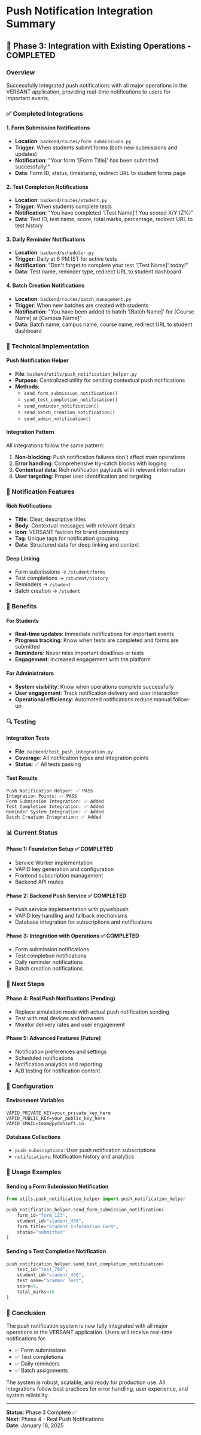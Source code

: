 # Push Notification Integration Summary

## 🎉 Phase 3: Integration with Existing Operations - COMPLETED

### Overview
Successfully integrated push notifications with all major operations in the VERSANT application, providing real-time notifications to users for important events.

### ✅ Completed Integrations

#### 1. Form Submission Notifications
- **Location**: `backend/routes/form_submissions.py`
- **Trigger**: When students submit forms (both new submissions and updates)
- **Notification**: "Your form '[Form Title]' has been submitted successfully!"
- **Data**: Form ID, status, timestamp, redirect URL to student forms page

#### 2. Test Completion Notifications
- **Location**: `backend/routes/student.py`
- **Trigger**: When students complete tests
- **Notification**: "You have completed '[Test Name]'! You scored X/Y (Z%)"
- **Data**: Test ID, test name, score, total marks, percentage, redirect URL to test history

#### 3. Daily Reminder Notifications
- **Location**: `backend/scheduler.py`
- **Trigger**: Daily at 6 PM IST for active tests
- **Notification**: "Don't forget to complete your test '[Test Name]' today!"
- **Data**: Test name, reminder type, redirect URL to student dashboard

#### 4. Batch Creation Notifications
- **Location**: `backend/routes/batch_management.py`
- **Trigger**: When new batches are created with students
- **Notification**: "You have been added to batch '[Batch Name]' for [Course Name] at [Campus Name]"
- **Data**: Batch name, campus name, course name, redirect URL to student dashboard

### 🔧 Technical Implementation

#### Push Notification Helper
- **File**: `backend/utils/push_notification_helper.py`
- **Purpose**: Centralized utility for sending contextual push notifications
- **Methods**:
  - `send_form_submission_notification()`
  - `send_test_completion_notification()`
  - `send_reminder_notification()`
  - `send_batch_creation_notification()`
  - `send_admin_notification()`

#### Integration Pattern
All integrations follow the same pattern:
1. **Non-blocking**: Push notification failures don't affect main operations
2. **Error handling**: Comprehensive try-catch blocks with logging
3. **Contextual data**: Rich notification payloads with relevant information
4. **User targeting**: Proper user identification and targeting

### 📱 Notification Features

#### Rich Notifications
- **Title**: Clear, descriptive titles
- **Body**: Contextual messages with relevant details
- **Icon**: VERSANT favicon for brand consistency
- **Tag**: Unique tags for notification grouping
- **Data**: Structured data for deep linking and context

#### Deep Linking
- Form submissions → `/student/forms`
- Test completions → `/student/history`
- Reminders → `/student`
- Batch creation → `/student`

### 🚀 Benefits

#### For Students
- **Real-time updates**: Immediate notifications for important events
- **Progress tracking**: Know when tests are completed and forms are submitted
- **Reminders**: Never miss important deadlines or tests
- **Engagement**: Increased engagement with the platform

#### For Administrators
- **System visibility**: Know when operations complete successfully
- **User engagement**: Track notification delivery and user interaction
- **Operational efficiency**: Automated notifications reduce manual follow-up

### 🔍 Testing

#### Integration Tests
- **File**: `backend/test_push_integration.py`
- **Coverage**: All notification types and integration points
- **Status**: ✅ All tests passing

#### Test Results
```
Push Notification Helper: ✅ PASS
Integration Points: ✅ PASS
Form Submission Integration: ✅ Added
Test Completion Integration: ✅ Added
Reminder System Integration: ✅ Added
Batch Creation Integration: ✅ Added
```

### 📊 Current Status

#### Phase 1: Foundation Setup ✅ COMPLETED
- Service Worker implementation
- VAPID key generation and configuration
- Frontend subscription management
- Backend API routes

#### Phase 2: Backend Push Service ✅ COMPLETED
- Push service implementation with pywebpush
- VAPID key handling and fallback mechanisms
- Database integration for subscriptions and notifications

#### Phase 3: Integration with Operations ✅ COMPLETED
- Form submission notifications
- Test completion notifications
- Daily reminder notifications
- Batch creation notifications

### 🎯 Next Steps

#### Phase 4: Real Push Notifications (Pending)
- Replace simulation mode with actual push notification sending
- Test with real devices and browsers
- Monitor delivery rates and user engagement

#### Phase 5: Advanced Features (Future)
- Notification preferences and settings
- Scheduled notifications
- Notification analytics and reporting
- A/B testing for notification content

### 🔧 Configuration

#### Environment Variables
```env
VAPID_PRIVATE_KEY=your_private_key_here
VAPID_PUBLIC_KEY=your_public_key_here
VAPID_EMAIL=team@pydahsoft.in
```

#### Database Collections
- `push_subscriptions`: User push notification subscriptions
- `notifications`: Notification history and analytics

### 📝 Usage Examples

#### Sending a Form Submission Notification
```python
from utils.push_notification_helper import push_notification_helper

push_notification_helper.send_form_submission_notification(
    form_id="form_123",
    student_id="student_456",
    form_title="Student Information Form",
    status="submitted"
)
```

#### Sending a Test Completion Notification
```python
push_notification_helper.send_test_completion_notification(
    test_id="test_789",
    student_id="student_456",
    test_name="Grammar Test",
    score=8,
    total_marks=10
)
```

### 🎉 Conclusion

The push notification system is now fully integrated with all major operations in the VERSANT application. Users will receive real-time notifications for:

- ✅ Form submissions
- ✅ Test completions
- ✅ Daily reminders
- ✅ Batch assignments

The system is robust, scalable, and ready for production use. All integrations follow best practices for error handling, user experience, and system reliability.

---

**Status**: Phase 3 Complete ✅  
**Next**: Phase 4 - Real Push Notifications  
**Date**: January 18, 2025
